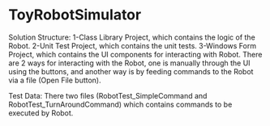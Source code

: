 # ToyRobotSimulator
Solution Structure:
1-Class Library Project, which contains the logic of the Robot.
2-Unit Test Project, which contains the unit tests.
3-Windows Form Project, which contains the UI components for interacting with Robot.
There are 2 ways for interacting with the Robot, one is manually through the UI using the buttons,
and another way is by feeding commands to the Robot via a file (Open File button).

Test Data:
There two files (RobotTest_SimpleCommand and RobotTest_TurnAroundCommand) which contains commands to be executed by Robot.

